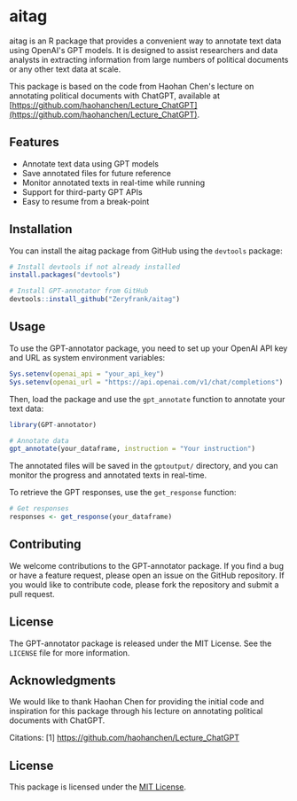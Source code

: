 # aitag

aitag is an R package that provides a convenient way to annotate text data using OpenAI's GPT models. It is designed to assist researchers and data analysts in extracting information from large numbers of political documents or any other text data at scale.

This package is based on the code from Haohan Chen's lecture on annotating political documents with ChatGPT, available at [https://github.com/haohanchen/Lecture_ChatGPT](https://github.com/haohanchen/Lecture_ChatGPT).

## Features

- Annotate text data using GPT models
- Save annotated files for future reference
- Monitor annotated texts in real-time while running
- Support for third-party GPT APIs
- Easy to resume from a break-point

## Installation

You can install the aitag package from GitHub using the `devtools` package:

```r
# Install devtools if not already installed
install.packages("devtools")

# Install GPT-annotator from GitHub
devtools::install_github("Zeryfrank/aitag")
```

## Usage

To use the GPT-annotator package, you need to set up your OpenAI API key and URL as system environment variables:

```r
Sys.setenv(openai_api = "your_api_key")
Sys.setenv(openai_url = "https://api.openai.com/v1/chat/completions")
```

Then, load the package and use the `gpt_annotate` function to annotate your text data:

```r
library(GPT-annotator)

# Annotate data
gpt_annotate(your_dataframe, instruction = "Your instruction")
```

The annotated files will be saved in the `gptoutput/` directory, and you can monitor the progress and annotated texts in real-time.

To retrieve the GPT responses, use the `get_response` function:

```r
# Get responses
responses <- get_response(your_dataframe)
```

## Contributing

We welcome contributions to the GPT-annotator package. If you find a bug or have a feature request, please open an issue on the GitHub repository. If you would like to contribute code, please fork the repository and submit a pull request.

## License

The GPT-annotator package is released under the MIT License. See the `LICENSE` file for more information.

## Acknowledgments

We would like to thank Haohan Chen for providing the initial code and inspiration for this package through his lecture on annotating political documents with ChatGPT.

Citations:
[1] https://github.com/haohanchen/Lecture_ChatGPT

## License

This package is licensed under the [MIT License](LICENSE).
```
